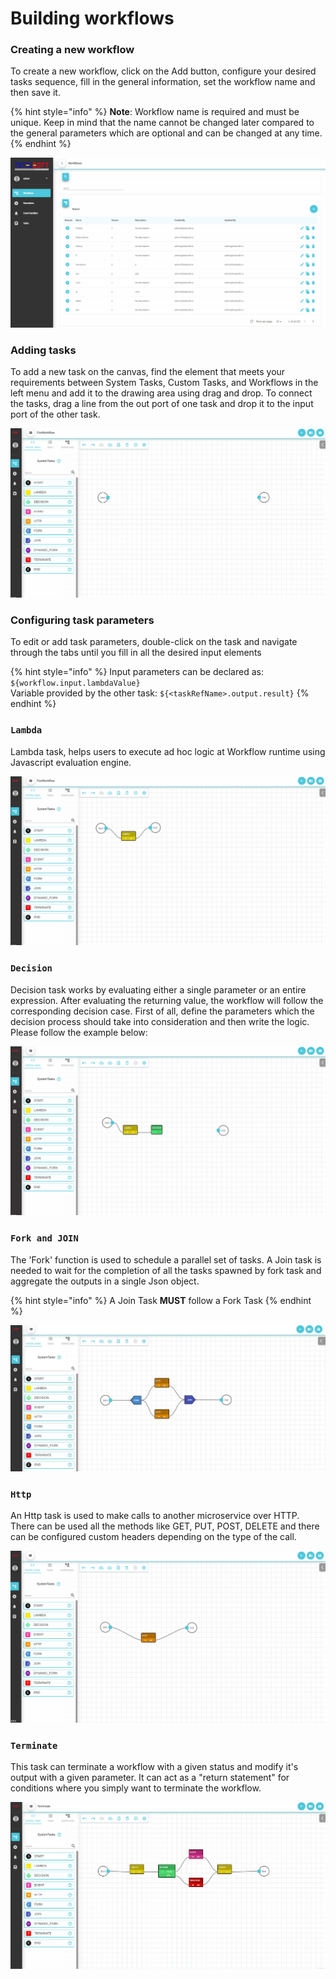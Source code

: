 # Building workflows

### Creating a new workflow

To create a new workflow, click on the Add button, configure your desired tasks sequence, fill in the general information, set the workflow name and then save it.

{% hint style="info" %}
**Note**: Workflow name is required and must be unique. Keep in mind that the name cannot be changed later compared to the general parameters which are optional and can be changed at any time.
{% endhint %}

![](../.gitbook/assets/CreateWorkflow.gif)

### Adding tasks

To add a new task on the canvas, find the element that meets your requirements between System Tasks, Custom Tasks, and Workflows in the left menu and add it to the drawing area using drag and drop. To connect the tasks, drag a line from the out port of one task and drop it to the input port of the other task.

![](../.gitbook/assets/AddingTasks.gif)

### Configuring task parameters

To edit or add task parameters, double-click on the task and navigate through the tabs until you fill in all the desired input elements

{% hint style="info" %}
Input parameters can be declared as: `${workflow.input.lambdaValue}`\
Variable provided by the other task: `${<taskRefName>.output.result}`
{% endhint %}

### `Lambda`

Lambda task, helps users to execute ad hoc logic at Workflow runtime using Javascript evaluation engine.

![](../.gitbook/assets/LambdaTask.gif)

### `Decision`

Decision task works by evaluating either a single parameter or an entire expression. After evaluating the returning value, the workflow will follow the corresponding decision case. First of all, define the parameters which the decision process should take into consideration and then write the logic. Please follow the example below:

![](../.gitbook/assets/DecisionTask.gif)

### `Fork and JOIN`

The 'Fork' function is used to schedule a parallel set of tasks. A Join task is needed to wait for the completion of all the tasks spawned by fork task and aggregate the outputs in a single Json object.

{% hint style="info" %}
A Join Task **MUST** follow a Fork Task
{% endhint %}

![](../.gitbook/assets/ForkJoinTask.JPG)

### `Http`

An Http task is used to make calls to another microservice over HTTP. There can be used all the methods like GET, PUT, POST, DELETE and there can be configured custom headers depending on the type of the call.

![](../.gitbook/assets/HttpTask.gif)

### `Terminate`

This task can terminate a workflow with a given status and modify it's output with a given parameter. It can act as a "return statement" for conditions where you simply want to terminate the workflow.

![](../.gitbook/assets/TerminateTask.gif)



